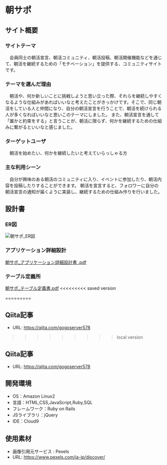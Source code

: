 # 朝サポ

## サイト概要
### サイトテーマ
　会員同士の朝活宣言、朝活コミュニティ、朝活投稿、朝活開催機能などを通じて、朝活を継続するための「モチベーション」を提供する、コミュニティサイトです。

### テーマを選んだ理由
　朝活や、何か新しいことに挑戦しようと思い立った際、それらを継続しやすくなるような仕組みがあればいいなと考えたことがきっかけです。そこで、同じ朝活をしている人と仲間になり、自分の朝活宣言を行うことで、朝活を続けられる人が多くなればいいなと思いこのテーマにしました。
また、朝活宣言を通して「誰かと約束をする」と言うことが、朝活に限らず、何かを継続するための仕組みに繋がるといいなと感じました。

### ターゲットユーザ
　朝活を始めたい、何かを継続したいと考えていらっしゃる方

### 主な利用シーン
　自分が興味のある朝活のコミュニティに入り、イベントに参加したり、朝活内容を投稿したりすることができます。
朝活を宣言すると、フォロワーに自分の朝活宣言の通知が届くように実装し、継続するための仕組み作りを行いました。

## 設計書
### ER図
![朝サポ_ER図](https://user-images.githubusercontent.com/106591130/194593349-961cacbe-1991-4b8b-a928-3237c0c466c9.png)
### アプリケーション詳細設計
[朝サポ_アプリケーション詳細設計書 .pdf](https://github.com/bbyya551/pf_asasapo/files/9666868/_.pdf)
### テーブル定義所
[朝サポ_テーブル定義書.pdf](https://github.com/bbyya551/pf_asasapo/files/9666873/_.pdf)
<<<<<<<<< saved version

=========

## Qiita記事
- URL: https://qiita.com/gogoserver578
>>>>>>>>> local version

## Qiita記事
- URL: https://qiita.com/gogoserver578

## 開発環境
- OS：Amazon Linux2
- 言語：HTML,CSS,JavaScript,Ruby,SQL
- フレームワーク：Ruby on Rails
- JSライブラリ：jQuery
- IDE：Cloud9

## 使用素材
- 画像引用元サービス : Pexels
- URL: https://www.pexels.com/ja-jp/discover/